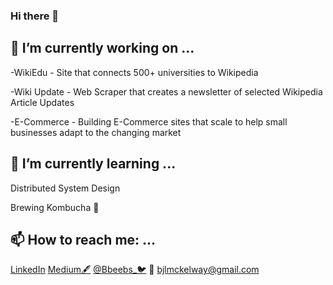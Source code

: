 ### Hi there 👋

## 🔭 I’m currently working on ...

-WikiEdu - Site that connects 500+ universities to Wikipedia

-Wiki Update - Web Scraper that creates a newsletter of selected Wikipedia Article Updates

-E-Commerce - Building E-Commerce sites that scale to help small businesses adapt to the changing market


## 🌱 I’m currently learning ...
 Distributed System Design
 
   Brewing Kombucha 🍶

## 📫 How to reach me: ...

  [LinkedIn](https://www.linkedin.com/in/bailey-mckelway/)
  [Medium🖋](https://medium.com/@bjlmckelway)
  [@Bbeebs_🐦](https://twitter.com/Bbeebs_)
  📧 bjlmckelway@gmail.com


